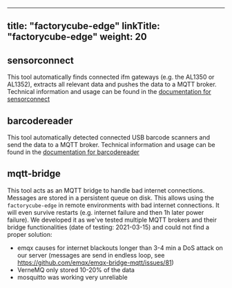 
---
title: "factorycube-edge"
linkTitle: "factorycube-edge"
weight: 20
---

## sensorconnect

This tool automatically finds connected ifm gateways (e.g. the AL1350 or AL1352), extracts all relevant data and pushes the data to a MQTT broker. Technical information and usage can be found in the [documentation for sensorconnect](sensorconnect)

## barcodereader

This tool automatically detected connected USB barcode scanners and send the data to a MQTT broker. Technical information and usage can be found in the [documentation for barcodereader](barcodereader)

## mqtt-bridge

This tool acts as an MQTT bridge to handle bad internet connections. Messages are stored in a persistent queue on disk. This allows using the `factorycube-edge` in remote environments with bad internet connections. It will even survive restarts (e.g. internet failure and then 1h later power failure). We developed it as we've tested multiple MQTT brokers and their bridge functionalities (date of testing: 2021-03-15) and could not find a proper solution:

- emqx causes for internet blackouts longer than 3-4 min a DoS attack on our server (messages are send in endless loop, see https://github.com/emqx/emqx-bridge-mqtt/issues/81)
- VerneMQ only stored 10-20% of the data
- mosquitto was working very unreliable
